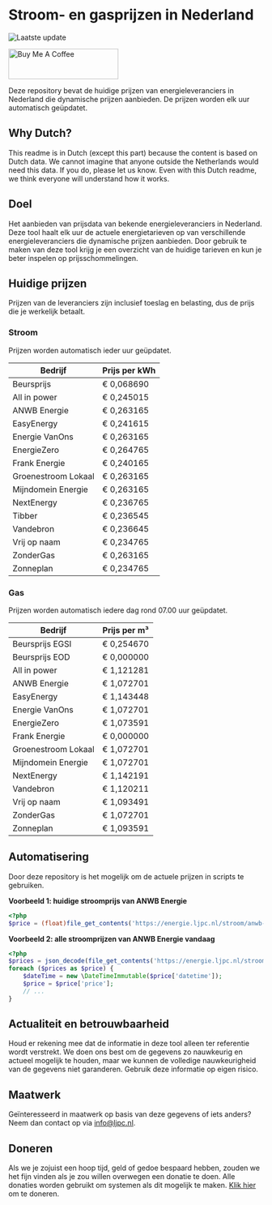 # Stroom- en gasprijzen in Nederland

![Laatste update](https://img.shields.io/badge/laatste%20update-2024--03--09%2019%3A00%20CET-brightgreen)

<a href="https://www.buymeacoffee.com/Lars-" target="_blank"><img src="https://cdn.buymeacoffee.com/buttons/v2/default-orange.png" alt="Buy Me A Coffee" height="60" style="height: 60px !important;width: 217px !important;" ></a>

Deze repository bevat de huidige prijzen van energieleveranciers in Nederland die dynamische prijzen aanbieden. De prijzen worden elk uur automatisch geüpdatet.

## Why Dutch?

This readme is in Dutch (except this part) because the content is based on Dutch data. We cannot imagine that anyone outside the Netherlands would need this data. If you do, please let us know. Even with this Dutch readme, we think
everyone will understand how it works.

## Doel

Het aanbieden van prijsdata van bekende energieleveranciers in Nederland. Deze tool haalt elk uur de actuele energietarieven op van verschillende energieleveranciers die dynamische prijzen aanbieden. Door gebruik te maken van deze tool
krijg je een overzicht van de huidige tarieven en kun je beter inspelen op prijsschommelingen.

## Huidige prijzen

Prijzen van de leveranciers zijn inclusief toeslag en belasting, dus de prijs die je werkelijk betaalt.

### Stroom

Prijzen worden automatisch ieder uur geüpdatet.

 Bedrijf | Prijs per kWh 
---------|---------------
Beursprijs | € 0,068690
All in power | € 0,245015
ANWB Energie | € 0,263165
EasyEnergy | € 0,241615
Energie VanOns | € 0,263165
EnergieZero | € 0,264765
Frank Energie | € 0,240165
Groenestroom Lokaal | € 0,263165
Mijndomein Energie | € 0,263165
NextEnergy | € 0,236765
Tibber | € 0,236545
Vandebron | € 0,236645
Vrij op naam | € 0,234765
ZonderGas | € 0,263165
Zonneplan | € 0,234765


### Gas

Prijzen worden automatisch iedere dag rond 07.00 uur geüpdatet.

 Bedrijf | Prijs per m³ 
---------|--------------
Beursprijs EGSI | € 0,254670
Beursprijs EOD | € 0,000000
All in power | € 1,121281
ANWB Energie | € 1,072701
EasyEnergy | € 1,143448
Energie VanOns | € 1,072701
EnergieZero | € 1,073591
Frank Energie | € 0,000000
Groenestroom Lokaal | € 1,072701
Mijndomein Energie | € 1,072701
NextEnergy | € 1,142191
Vandebron | € 1,120211
Vrij op naam | € 1,093491
ZonderGas | € 1,072701
Zonneplan | € 1,093591


## Automatisering

Door deze repository is het mogelijk om de actuele prijzen in scripts te gebruiken.

**Voorbeeld 1: huidige stroomprijs van ANWB Energie**

```php
<?php
$price = (float)file_get_contents('https://energie.ljpc.nl/stroom/anwb-energie-nu.txt');

```

**Voorbeeld 2: alle stroomprijzen van ANWB Energie vandaag**

```php
<?php
$prices = json_decode(file_get_contents('https://energie.ljpc.nl/stroom/all-in-power-vandaag.json'),true);
foreach ($prices as $price) {
    $dateTime = new \DateTimeImmutable($price['datetime']);
    $price = $price['price'];
    // ...
}
```

## Actualiteit en betrouwbaarheid

Houd er rekening mee dat de informatie in deze tool alleen ter referentie wordt verstrekt. We doen ons best om de gegevens zo nauwkeurig en actueel mogelijk te houden, maar we kunnen de volledige nauwkeurigheid van de gegevens niet
garanderen. Gebruik deze informatie op eigen risico.

## Maatwerk

Geïnteresseerd in maatwerk op basis van deze gegevens of iets anders? Neem dan contact op
via [info@ljpc.nl](mailto:info@ljpc.nl?subject=Energie%20prijzen).

## Doneren

Als we je zojuist een hoop tijd, geld of gedoe bespaard hebben, zouden we het fijn vinden als je zou willen overwegen een
donatie te doen. Alle donaties worden gebruikt om systemen als dit mogelijk te
maken. [Klik hier](https://www.buymeacoffee.com/Lars-) om te doneren.
